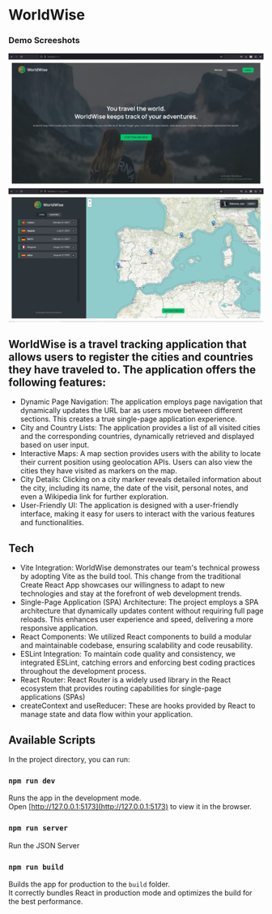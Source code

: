 # WorldWise

### Demo Screeshots

![World Wise Desktop Demo](public/landing_page.jpg "Landing Page")
![World Wise Desktop Demo](./public/main_page.jpg "Main Page")

## WorldWise is a travel tracking application that allows users to register the cities and countries they have traveled to. The application offers the following features:

- Dynamic Page Navigation: The application employs page navigation that dynamically updates the URL bar as users move between different sections. This creates a true single-page application experience.
- City and Country Lists: The application provides a list of all visited cities and the corresponding countries, dynamically retrieved and displayed based on user input.
- Interactive Maps: A map section provides users with the ability to locate their current position using geolocation APIs. Users can also view the cities they have visited as markers on the map.
- City Details: Clicking on a city marker reveals detailed information about the city, including its name, the date of the visit, personal notes, and even a Wikipedia link for further exploration.
- User-Friendly UI: The application is designed with a user-friendly interface, making it easy for users to interact with the various features and functionalities.

## Tech

- Vite Integration: WorldWise demonstrates our team's technical prowess by adopting Vite as the build tool. This change from the traditional Create React App showcases our willingness to adapt to new technologies and stay at the forefront of web development trends.
- Single-Page Application (SPA) Architecture: The project employs a SPA architecture that dynamically updates content without requiring full page reloads. This enhances user experience and speed, delivering a more responsive application.
- React Components: We utilized React components to build a modular and maintainable codebase, ensuring scalability and code reusability.
- ESLint Integration: To maintain code quality and consistency, we integrated ESLint, catching errors and enforcing best coding practices throughout the development process.
- React Router: React Router is a widely used library in the React ecosystem that provides routing capabilities for single-page applications (SPAs)
- createContext and useReducer: These are hooks provided by React to manage state and data flow within your application.

## Available Scripts

In the project directory, you can run:

### `npm run dev`

Runs the app in the development mode.<br>
Open [http://127.0.0.1:5173](http://127.0.0.1:5173) to view it in the browser.

### `npm run server`

Run the JSON Server

### `npm run build`

Builds the app for production to the `build` folder.<br>
It correctly bundles React in production mode and optimizes the build for the best performance.
